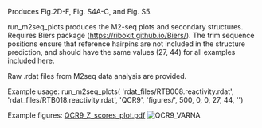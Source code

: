 Produces Fig.2D-F, Fig. S4A-C, and Fig. S5.

run_m2seq_plots produces the M2-seq plots and secondary structures. Requires Biers package (https://ribokit.github.io/Biers/). The trim sequence positions ensure that reference hairpins are not included in the structure prediction, and should have the same values (27, 44) for all examples included here.

Raw .rdat files from M2seq data analysis are provided.

Example usage: run_m2seq_plots( 'rdat_files/RTB008.reactivity.rdat', 'rdat_files/RTB018.reactivity.rdat', 'QCR9', 'figures/', 500, 0, 0, 27, 44, '')

Example figures: 
[QCR9_Z_scores_plot.pdf](https://github.com/ramyarangan/DMS_intron_analysis/files/9147028/QCR9_Z_scores_plot.pdf)
![QCR9_VARNA](https://user-images.githubusercontent.com/2606810/179911899-d1469674-0e81-42d4-bca8-a739b8ca7421.png)
